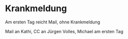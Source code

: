 Krankmeldung
============
Am ersten Tag reicht Mail, ohne Krankmeldung

Mail an Kathi, CC an Jürgen Volles, Michael am ersten Tag